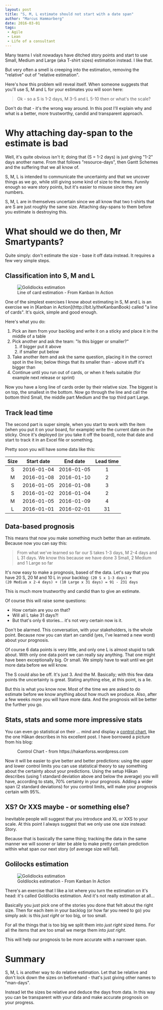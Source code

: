 ```yaml
---
layout: post
title: "S, M, L estimate should not start with a date span"
author: "Marcus Hammarberg"
date: 2016-03-01
tags:
 - Agile
 - Lean
 - Life of a consultant
---
```


Many teams I visit nowadays have ditched story points and start to use Small, Medium and Large (aka T-shirt sizes) estimation instead. I like that.

But very often a smell is creeping into the estimation, removing the "relative" out of "relative estimation".

Here's how this problem will reveal itself. When someone suggests that you'll use S, M and L for your estimates you will soon here:

<blockquote>Ok - so a S is 1-2 days, M 3-5 and L 5-10 then or what's the scale?</blockquote>

Don't do that - it's the wrong way around. In this post I'll explain why and what is a better, more trustworthy, candid and transparent approach.

<!-- excerpt-end -->

# Why attaching day-span to the estimate is bad
Well, it's quite obvious isn't it; doing that (S = 1-2 days) is just giving "1-2" days another name. From that follows "resource-days", then Gantt Schemes and the suffering that we all know of.

S, M, L is intended to communicate the uncertainty and that we uncover things as we go, while still giving some kind of size to the items. Funnily enough so ware story points, but it's easier to misuse since they are numbers.

S, M, L are in themselves uncertain since we all know that two t-shirts that are S are just roughly the same size. Attaching day-spans to them before you estimate is destroying this.

# What should we do then, Mr Smartypants?
Quite simply: don't estimate the size - base it off data instead. It requires a few very simple steps.

## Classification into S, M and L
<figure>
    <img src="/img/a line of cards.png" alt="Golidlocks estimation">
    <figcaption>Line of card estimation - From Kanban In Action</figcaption>
</figure>
One of the simplest exercises I know about estimating in S, M and L is an exercise we in [Kanban in Action](http://bit.ly/theKanbanBook) called "a line of cards". It's quick, simple and good enough.

Here's what you do:

1. Pick an item from your backlog and write it on a sticky and place it in the middle of a table
2. Pick another and ask the team: "Is this bigger or smaller?"
    1. if bigger put it above
    2. if smaller put below
3. Take another item and ask the same question, placing it in the correct spot in the line; below things that its smaller than - above stuff it's bigger than
4. Continue until you run out of cards, or when it feels suitable (for example next release or sprint)

Now you have a long line of cards order by their relative size. The biggest is on top, the smallest in the bottom. Now go through the line and call the bottom third Small, the middle part Medium and the top third part Large.

## Track lead time
The second part is super simple, when you start to work with the item (when you put it on your board, for example) write the current date on the sticky. Once it's deployed (or you take it off the board), note that date and start to track it in an Excel file or something.

Pretty soon you will have some data like this:

| Size  | Start date | End date | Lead time |
| :---------:  | :---------------------: | :------------: | :---------: |
| S |  2016-01-04 |  2016-01-05 | 1 |
| M |  2016-01-08 |  2016-01-10 | 2 |
| S |  2016-01-05 |  2016-01-08 | 3 |
| S |  2016-01-02 |  2016-01-04 | 2 |
| M |  2016-01-05 |  2016-01-09 | 4 |
| L |  2016-01-01 |  2016-02-01 | 31 |

## Data-based prognosis
This means that now you make something much better than an estimate. Because now you can say this:

<blockquote>From what we've learned so far our S takes 1-3 days, M 2-4 days and L 31 days. We know this because we have done 3 Small, 2 Medium and 1 Large so far</blockquote>

It's now easy to make a prognosis, based of the data. Let's say that you have 20 S, 20 M and 10 L in your backlog: <code>(20 S x 1-3 days) + (20 Medium x 2-4 days) + (10 Large x 31 days) = 91 - 231 days</code>

This is much more trustworthy and candid than to give an estimate.

Of course this will raise some questions:

* How certain are you on that?
* Will all L take 31 days?!
* But that's only 6 stories... it's not very certain now is it.

Don't be alarmed. This conversation, with your stakeholders, is the whole point. Because now you can start an candid (yes, I've learned a new word) about your prognosis.

Of course 6 data points is very little, and only one L is almost stupid to talk about. With only one data point we can really say anything. That one might have been exceptionally big. Or small. We simply have to wait until we get more data before we will know.

The S could also be off. It's just 3. And the M. Basically; with this few data points the uncertainty is great. Stating anything else, at this point, is a lie.

But this is what you know now. Most of the time we are asked to do estimate before we know anything about how much we produce. Also, after a few weeks more you will have more data. And the prognosis will be better the further you go.

## Stats, stats and some more impressive stats
You can even go statistical on their ... mind and display a [control chart](https://hakanforss.wordpress.com/2011/06/23/control-chart-how-to-create-one-in-excel-2010/), like the one Håkan describes in his excellent post. I have borrowed a picture from his blog:

<figure>
    <img src="https://hakanforss.files.wordpress.com/2011/06/formatedfeaturecontrolchart_thumb.png?" alt="">
    <figcaption>Control Chart - from https://hakanforss.wordpress.com</figcaption>
</figure>

Now it will be easier to give better and better predictions: using the upper and lower control limits you can use statistical theory to say something about the certainty about your predictions. Using the setup Håkan describes (using 1 standard deviation above and below the average) you will have, according to stats, 70% certainty in your prognosis. Adding a wider span (2 standard deviations) for you control limits, will make your prognosis certain with 95%.

## XS? Or XXS maybe - or something else?
Inevitable people will suggest that you introduce and XL or XXS to your scale. At this point I always suggest that we only use one size instead: Story.

Because that is basically the same thing; tracking the data in the same manner we will sooner or later be able to make pretty certain prediction within what span our next story (of average size will fall).

## Golilocks estimation
<figure>
    <img src="/img/goldilocks estimating.png" alt="Golidlocks estimation">
    <figcaption>Goldilocks estimation - From Kanban In Action</figcaption>
</figure>
There's an exercise that I like a lot where you turn the estimation on it's head: it's called Goldilocks estimation. And it's not really estimation at all...

Basically you just pick one of the stories you done that felt about the right size. Then for each item in your backlog (or how far you need to go) you simply ask: is this *just right* or too big, or too small.

For all the things that is too big we split them into *just right* sized items. For all the items that are too small we merge them into *just right*.

This will help our prognosis to be more accurate with a narrower span.

# Summary
S, M, L is another way to do relative estimation. Let that be relative and don't lock down the sizes on beforehand - that's just giving other names to "man-days".

Instead let the sizes be relative and deduce the days from data. In this way you can be transparent with your data and make accurate prognosis on your progress.